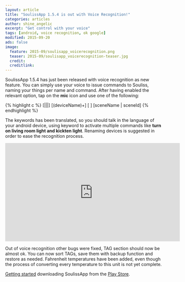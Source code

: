 ```yaml
---
layout: article
title: "SoulissApp 1.5.4 is out with Voice Recognition!"
categories: articles
author: shine_angelic
excerpt: "Get control with your voice"
tags: [android, voice recognition, ok google]
modified: 2015-09-20
ads: false  
image:
  feature: 2015-09/soulisapp_voicerecognition.png
  teaser: 2015-09/soulisapp_voicerecognition-teaser.jpg
  credit: 
  creditlink:
---
```


SoulissApp 1.5.4 has just been released with voice recognition as new feature. You can simply use your voice to issue commands to Souliss, naming your things per name and command. After having enabled the relevant option, tap on the **mic** icon and use one of the following:

{% highlight c %}
    [<turn on>|<turn off>|<open>|<close>] [(deviceName)+]
    [<execute> <scene>] [sceneName | sceneId]
{% endhighlight %}

The keywords has been translated, so you should talk in the language of your android device, using keyword to activate multiple commands like **turn on living room light and kickten light**. Renaming devices is suggested in order to ease the recognition process.

<iframe width="560" height="315" src="https://www.youtube.com/embed/rUKhIjKXzoc" frameborder="0" allowfullscreen></iframe>

Out of voice recognition other bugs were fixed, TAG section should now be almost ok. You can now sort TAGs, save them with backup function and restore as needed. Fahrenheit temperatures have been added, even though the process of converting every temperature to this unit is not yet complete.

[Getting started](http://souliss.net/getting-started/) downloading SoulissApp from the [Play Store](https://play.google.com/store/apps/details?id=it.angelic.soulissclient).